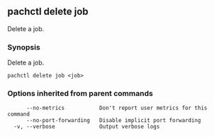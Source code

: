 ## pachctl delete job

Delete a job.

### Synopsis


Delete a job.

```
pachctl delete job <job>
```

### Options inherited from parent commands

```
      --no-metrics           Don't report user metrics for this command
      --no-port-forwarding   Disable implicit port forwarding
  -v, --verbose              Output verbose logs
```

